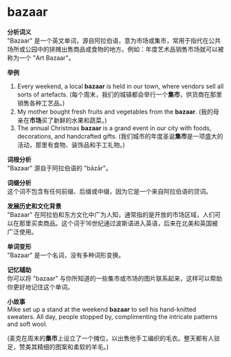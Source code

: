 # bazaar

**分析词义**  
"Bazaar" 是一个英文单词，源自阿拉伯语，意为市场或集市，常用于指代在公共场所或公园中的排摊出售商品或食物的地方。例如：年度艺术品销售市场就可以被称为一个 "Art Bazaar"。

  

**举例**

  

1.  Every weekend, a local **bazaar** is held in our town, where vendors sell all sorts of artefacts. (每个周末，我们的城镇都会举行一个**集市**，供货商在那里销售各种工艺品。)
2.  My mother bought fresh fruits and vegetables from the **bazaar**. (我的母亲在**市场**买了新鲜的水果和蔬菜。)
3.  The annual Christmas **bazaar** is a grand event in our city with foods, decorations, and handcrafted gifts. (我们城市的年度圣诞**集市**是一项盛大的活动，那里有食物、装饰品和手工礼物。)

  

**词根分析**  
"Bazaar" 源自于阿拉伯语的 "bāzār"。

  

**词缀分析**  
这个词不包含有任何前缀、后缀或中缀，因为它是一个来自阿拉伯语的贷词。

  

**发展历史和文化背景**  
"Bazaar" 在阿拉伯和东方文化中广为人知，通常指的是开放的市场区域，人们可以在那里买卖商品。这个词于16世纪通过波斯语进入英语，后来在北美和英国被广泛使用。

  

**单词变形**  
"Bazaar" 是一个名词，没有多种词形变换。

  

**记忆辅助**  
你可以将 "bazaar" 与你所知道的一些集市或市场的图片联系起来，这样可以帮助你更好地记住这个单词。

  

**小故事**  
Mike set up a stand at the weekend **bazaar** to sell his hand-knitted sweaters. All day, people stopped by, complimenting the intricate patterns and soft wool.

  

(麦克在周末的**集市**上设立了一个摊位，以出售他手工编织的毛衣。整天都有人驻足，赞美其精细的图案和柔软的羊毛。)
